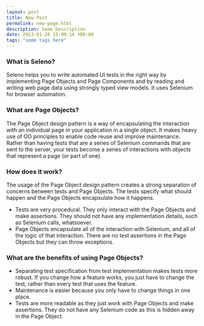 ```yaml
---
layout: post
title: New Post
permalink: new-page.html
description: Some Description
date: 2013-01-20 15:09:14 +00:00
tags: "some tags here"
---
```


### What is Seleno?
Seleno helps you to write automated UI tests in the right way by implementing Page Objects and Page Components and by reading and writing web page data using strongly typed view models. It uses Selenium for browser automation.

### What are Page Objects?
The Page Object design pattern is a way of encapsulating the interaction with an individual page in your application in a single object. It makes heavy use of OO principles to enable code reuse and improve maintenance. Rather than having tests that are a series of Selenium commands that are sent to the server, your tests become a series of interactions with objects that represent a page (or part of one).

### How does it work?
The usage of the Page Object design pattern creates a strong separation of concerns between  tests and Page Objects. The tests specify what should happen and the Page Objects encapsulate how it happens. 
* Tests are very procedural. They only interact with the Page Objects and make assertions. They should not have any implementation details, such as Selenium calls, whatsoever. 
* Page Objects encapsulate all of the interaction with Selenium, and all of the logic of that interaction. There are no test assertions in the Page Objects but they can throw exceptions.

### What are the benefits of using Page Objects?
* Separating test specification from test implementation makes tests more robust. If you change how a feature works, you just have to change the test, rather than every test that uses the feature.
* Maintenance is easier because you only have to change things in one place.
* Tests are more readable as they just work with Page Objects and make assertions. They do not have any Selenium code as this is hidden away in the Page Object.